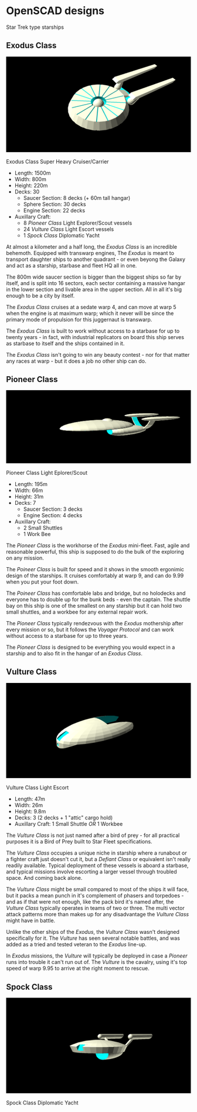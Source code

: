 # OpenSCAD designs

Star Trek type starships

## Exodus Class

![Mother Ship](mothership.png)

Exodus Class Super Heavy Cruiser/Carrier

 * Length: 1500m
 * Width: 800m
 * Height: 220m
 * Decks: 30
   * Saucer Section: 8 decks (+ 60m tall hangar)
   * Sphere Section: 30 decks
   * Engine Section: 22 decks
 * Auxillary Craft:
   * 8 *Pioneer Class* Light Explorer/Scout vessels
   * 24 *Vulture Class* Light Escort vessels
   * 1 *Spock Class* Diplomatic Yacht

At almost a kilometer and a half long, the *Exodus Class* is an incredible 
behemoth. Equipped with transwarp engines, The *Exodus* is meant to 
transport daughter ships to another quadrant - or even beyong the Galaxy
and act as a starship, starbase and fleet HQ all in one.

The 800m wide saucer section is bigger than the biggest ships so far by
itself, and is split into 16 sectors, each sector containing a massive
hangar in the lower section and livable area in the upper section. All in 
all it's big enough to be a city by itself.

The *Exodus Class* cruises at a sedate warp 4, and can move at warp 5 
when the engine is at maximum warp; which it never will be since the 
primary mode of propulsion for this juggernaut is transwarp.

The *Exodus Class* is built to work without access to a starbase for up to 
twenty years - in fact, with industrial replicators on board this ship 
serves as starbase to itself and the ships contained in it.

The *Exodus Class* isn't going to win any beauty contest - nor for that
matter any races at warp - but it does a job no other ship can do.

## Pioneer Class

![Explorer Ship](explorer.png)

Pioneer Class Light Eplorer/Scout

 * Length: 195m
 * Width: 66m
 * Height: 31m
 * Decks: 7
   * Saucer Section: 3 decks
   * Engine Section: 4 decks
 * Auxillary Craft:
   * 2 Small Shuttles
   * 1 Work Bee

The *Pioneer Class* is the workhorse of the *Exodus* mini-fleet. Fast, agile
and reasonable powerful, this ship is supposed to do the bulk of the exploring
on any mission.

The *Poineer Class* is built for speed and it shows in the smooth ergonimic
design of the starships. It cruises comfortably at warp 9, and can do 9.99 
when you put your foot down.

The *Poineer Class* has comfortable labs and bridge, but no holodecks and
everyone has to double up for the bunk beds - even the captain. The shuttle
bay on this ship is one of the smallest on any starship but it can hold two
small shuttles, and a workbee for any external repair work.

The *Pioneer Class* typically rendezvous with the *Exodus* mothership after 
every mission or so, but it follows the *Voyager Protocol* and can work without
access to a starbase for up to three years.

The *Pioneer Class* is designed to be everything you would expect in a starship
and to also fit in the hangar of an *Exodus Class*.

## Vulture Class

![Attack Ship](attack.png)

Vulture Class Light Escort

 * Length: 47m
 * Width: 26m
 * Height: 9.8m
 * Decks: 3 (2 decks + 1 "attic" cargo hold)
 * Auxillary Craft: 1 Small Shuttle *OR* 1 Workbee

The *Vulture Class* is not just named after a bird of prey - for all practical purposes
it is a Bird of Prey built to Star Fleet specifications.

The *Vulture Class* occupies a unique niche in starship where a runabout or a fighter craft
just doesn't cut it, but a *Defiant Class* or equivalent isn't really readily available.
Typical deployment of these vessels is aboard a starbase, and typical missions involve 
escorting a larger vessel through troubled space. And coming back alone.

The *Vulture Class* might be small compared to most of the ships it will face, but it packs 
a mean punch in it's complement of phasers and torpedoes - and as if that were not enough, 
like the pack bird it's named after, the *Vulture Class* typically operates in teams of 
two or three. The multi vector attack patterns more than makes up for any disadvantage 
the *Vulture Class* might have in battle.

Unlike the other ships of the *Exodus*, the *Vulture Class* wasn't designed specifically for it.
The *Vulture* has seen several notable battles, and was added as a tried and tested veteran
to the *Exodus* line-up.

In *Exodus* missions, the *Vulture* will typically be deployed in case a *Pioneer* runs into 
trouble it can't run out of. The *Vulture* is the cavalry, using it's top speed of warp 9.95 to
arrive at the right moment to rescue.

## Spock Class

![Diplomatic Yacht](diplomatic.png)

Spock Class Diplomatic Yacht
